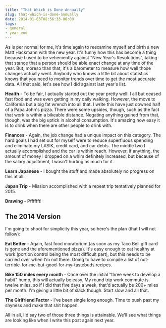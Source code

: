 ```yaml
---
title: "That Which is Done Annually"
slug: that-which-is-done-annually
date: 2014-01-03T08:56:33-06:00
tags:
- general
- year end
---
```

As is per normal for me, it's time again to reexamine myself and birth a new Matt Hackmann with the new year. It's funny how this has become a thing because I used to be vehemently against "New Year's Resolutions", taking that stance that a person should be able enact change at any time of the year. But, moreso than that, it's a barometer to measure how well those changes actually went. Anybody who knows a little bit about statistics knows that you need to monitor trends over time to get the most accurate data. All that said, let's see how I did against last year's list.

**Health** - To be fair, I actually started out the year pretty well. I all but ceased fast food and was even getting in my daily walking. However, the move to California but a big fat wrench into all that. I write this have just downed half of a Papa John's pizza. There were some upsides, though, such as the fact that work is within a bikeable distance. Negating anything gained from that, though, was the big uptick in alcohol consumption. It's amazing how easy it is to drink when there are other people to drink with.

**Finances** - Again, the job change had a unique impact on this category. The hard goals I had set out for myself were to reduce superfluous spending and eliminate my LASIK, credit card, and car debts. The middle two I actually accomplished and the car is within reach. However, if anything, the amount of money I dropped on a whim definitely increased, but because of the salary adjustment, I wasn't hurting as much for it.

**Learn Japanese** - I bought the stuff and made absolutely no progress on this at all.

**Japan Trip** - Mission accomplished with a repeat trip tentatively planned for 2015.

**Drawing** - Pfffffft!

## The 2014 Version

I'm going to shoot for simplicity this year, so here's the plan (that I will not follow):

**Eat Better** - Again, fast food moratorium (as soon as my Taco Bell gift card is gone and the aforementioned pizza). It's easy enough to eat healthy at work (portion control being the most difficult part), but this needs to be carried over when I'm not there. Going to have to compile a list of not-terrible-for-me-but-good-for-my-tastebuds recipes.

**Bike 150 miles every month** - Once over the initial "three week to develop a habit" hump, this will actually be easy. My round trip work commute is twelve miles, so if I did that five days a week, that'd actually be 200+ miles per month. I'm giving a little bit of slack though. Start slow and all that.

**The Girlfriend Factor** - I've been single long enough. Time to push past my shyness and make that shit happen.

All in all, I'd say two of those three things is attainable. We'll see what things are looking like when I write this post again next year.
